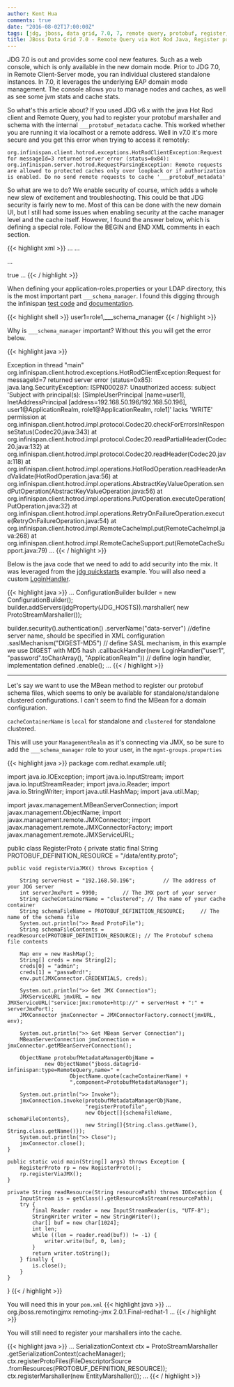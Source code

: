 ```yaml
---
author: Kent Hua
comments: true
date: "2016-08-02T17:00:00Z"
tags: [jdg, jboss, data grid, 7.0, 7, remote query, protobuf, register, marshaller, schema]
title: JBoss Data Grid 7.0 - Remote Query via Hot Rod Java, Register protobuf marshaller and schema
---
```


JDG 7.0 is out and provides some cool new features.  Such as a web console, which is only available in the new domain mode.  Prior to JDG 7.0, in Remote Client-Server mode, you ran individual clustered standalone instances.  In 7.0, it leverages the underlying EAP domain mode management.  The console allows you to manage nodes and caches, as well as see some jvm stats and cache stats.  

So what's this article about?  If you used JDG v6.x with the java Hot Rod client and Remote Query, you had to register your protobuf marshaller and schema with the internal `___protobuf_metadata` cache.  This worked whether you are running it via localhost or a remote address.  Well in v7.0 it's more secure and you get this error when trying to access it remotely:

`org.infinispan.client.hotrod.exceptions.HotRodClientException:Request for messageId=3 returned server error (status=0x84): org.infinispan.server.hotrod.RequestParsingException: Remote requests are allowed to protected caches only over loopback or if authorization is enabled. Do no send remote requests to cache '___protobuf_metadata'`

So what are we to do?  We enable security of course, which adds a whole new slew of excitement and troubleshooting.  This could be that JDG security is fairly new to me.  Most of this can be done with the new domain UI, but I still had some issues when enabling security at the cache manager level and the cache itself.  However, I found the answer below, which is defining a special role.  Follow the BEGIN and END XML comments in each section.

{{< highlight xml >}}
...
<subsystem xmlns="urn:infinispan:server:core:8.3">
    <cache-container name="clustered" default-cache="default" statistics="true">
        <transport lock-timeout="60000"/>
        <!-- BEGIN -->
        <security>
            <authorization>
                <identity-role-mapper/>
                <role name="role1" permissions="READ WRITE EXEC LISTEN ADMIN"/>
                <role name="role2" permissions="READ WRITE BULK_READ"/>
            </authorization>
        </security>
        <!-- END -->
        <global-state/>
...
        <distributed-cache-configuration name="test-default" owners="2" segments="20" mode="ASYNC" remote-timeout="30000" start="EAGER">
            <locking striping="false" acquire-timeout="30000" concurrency-level="1000"/>
            <transaction mode="NONE"/>
            <!-- BEGIN -->
            <security>
                <authorization enabled="true" roles="role1 role2"/>
            </security>
            <!-- END -->
        </distributed-cache-configuration>
        <distributed-cache name="data" configuration="test-default"/>
    </cache-container>

...

<subsystem xmlns="urn:infinispan:server:endpoint:8.0">
    <hotrod-connector cache-container="clustered" socket-binding="hotrod">
        <topology-state-transfer lazy-retrieval="false" lock-timeout="1000" replication-timeout="5000"/>
        <!-- BEGIN -->
        <authentication security-realm="ApplicationRealm">
            <sasl mechanisms="DIGEST-MD5" qop="auth" server-name="data-server">
                <policy>
                    <no-anonymous value="true"/>
                </policy>
                <property name="com.sun.security.sasl.digest.utf8">
                    true
                </property>
            </sasl>
        </authentication>
        <!-- END -->
    </hotrod-connector>
...    
{{< / highlight >}}

When defining your application-roles.properties or your LDAP directory, this is the most important part `___schema_manager`.  I found this digging through the infinispan [test code](https://github.com/infinispan/infinispan/blob/master/server/integration/testsuite/src/test/resources/application-roles.properties#L2) and [documentation](https://github.com/infinispan/infinispan/blob/master/documentation/src/main/asciidoc/user_guide/server_protocols_hotrod.adoc).

{{< highlight shell >}}
user1=role1,___schema_manager
{{< / highlight >}}

Why is `___schema_manager` important?  Without this you will get the error below.

{{< highlight java >}}

Exception in thread "main" org.infinispan.client.hotrod.exceptions.HotRodClientException:Request for messageId=7 returned server error (status=0x85): java.lang.SecurityException: ISPN000287: Unauthorized access: subject 'Subject with principal(s): [SimpleUserPrincipal [name=user1], InetAddressPrincipal [address=192.168.50.196/192.168.50.196], user1@ApplicationRealm, role1@ApplicationRealm, role1]' lacks 'WRITE' permission
	at org.infinispan.client.hotrod.impl.protocol.Codec20.checkForErrorsInResponseStatus(Codec20.java:343)
	at org.infinispan.client.hotrod.impl.protocol.Codec20.readPartialHeader(Codec20.java:132)
	at org.infinispan.client.hotrod.impl.protocol.Codec20.readHeader(Codec20.java:118)
	at org.infinispan.client.hotrod.impl.operations.HotRodOperation.readHeaderAndValidate(HotRodOperation.java:56)
	at org.infinispan.client.hotrod.impl.operations.AbstractKeyValueOperation.sendPutOperation(AbstractKeyValueOperation.java:56)
	at org.infinispan.client.hotrod.impl.operations.PutOperation.executeOperation(PutOperation.java:32)
	at org.infinispan.client.hotrod.impl.operations.RetryOnFailureOperation.execute(RetryOnFailureOperation.java:54)
	at org.infinispan.client.hotrod.impl.RemoteCacheImpl.put(RemoteCacheImpl.java:268)
	at org.infinispan.client.hotrod.impl.RemoteCacheSupport.put(RemoteCacheSupport.java:79)
    ...
{{< / highlight >}}

Below is the java code that we need to add to add security into the mix.  It was leveraged from the [jdg quickstarts](https://github.com/jboss-developer/jboss-jdg-quickstarts/blob/jdg-7.0.x/hotrod-secured/src/main/java/org/jboss/as/quickstarts/datagrid/hotrod/FootballManager.java#L198-L202) example.  You will also need a custom [LoginHandler](https://github.com/jboss-developer/jboss-jdg-quickstarts/blob/jdg-7.0.x/hotrod-secured/src/main/java/org/jboss/as/quickstarts/datagrid/hotrod/LoginHandler.java).

{{< highlight java >}}
...
ConfigurationBuilder builder = new ConfigurationBuilder();
builder.addServers(jdgProperty(JDG_HOSTS)).marshaller(
        new ProtoStreamMarshaller()); 

builder.security().authentication()
.serverName("data-server") //define server name, should be specified in XML configuration
.saslMechanism("DIGEST-MD5") // define SASL mechanism, in this example we use DIGEST with MD5 hash
.callbackHandler(new LoginHandler("user1", "password".toCharArray(), "ApplicationRealm")) // define login handler, implementation defined
.enable();
...
{{< / highlight >}}

--- 
  
Let's say we want to use the MBean method to register our protobuf schema files, which seems to only be available for standalone/standalone clustered configurations.  I can't seem to find the MBean for a domain configuration.  

`cacheContainerName` is `local` for standalone and `clustered` for standalone clustered.

This will use your `ManagementRealm` as it's connecting via JMX, so be sure to add the `___schema_manager` role to your user, in the `mgmt-groups.properties`

{{< highlight java >}}
package com.redhat.example.util;

import java.io.IOException;
import java.io.InputStream;
import java.io.InputStreamReader;
import java.io.Reader;
import java.io.StringWriter;
import java.util.HashMap;
import java.util.Map;

import javax.management.MBeanServerConnection;
import javax.management.ObjectName;
import javax.management.remote.JMXConnector;
import javax.management.remote.JMXConnectorFactory;
import javax.management.remote.JMXServiceURL;

public class RegisterProto {
	private static final String PROTOBUF_DEFINITION_RESOURCE = "/data/entity.proto";
    
	public void registerViaJMX() throws Exception {

		String serverHost = "192.168.50.196";         // The address of your JDG server
		int serverJmxPort = 9990;        // The JMX port of your server
		String cacheContainerName = "clustered"; // The name of your cache container
		String schemaFileName = PROTOBUF_DEFINITION_RESOURCE;     // The name of the schema file
		System.out.println(">> Read ProtoFile");
		String schemaFileContents = readResource(PROTOBUF_DEFINITION_RESOURCE); // The Protobuf schema file contents

		Map env = new HashMap();
		String[] creds = new String[2];
		creds[0] = "admin";
		creds[1] = "passw0rd!";
		env.put(JMXConnector.CREDENTIALS, creds);
		
		System.out.println(">> Get JMX Connection");
		JMXServiceURL jmxURL = new JMXServiceURL("service:jmx:remote+http://" + serverHost + ":" + serverJmxPort);
		JMXConnector jmxConnector = JMXConnectorFactory.connect(jmxURL, env);		
		
		System.out.println(">> Get MBean Server Connection");
		MBeanServerConnection jmxConnection = jmxConnector.getMBeanServerConnection();

		ObjectName protobufMetadataManagerObjName = 
				new ObjectName("jboss.datagrid-infinispan:type=RemoteQuery,name=" +				
						ObjectName.quote(cacheContainerName) + 
						",component=ProtobufMetadataManager");

		System.out.println(">> Invoke");
		jmxConnection.invoke(protobufMetadataManagerObjName, 
		                     "registerProtofile", 
		                     new Object[]{schemaFileName, schemaFileContents}, 
		                     new String[]{String.class.getName(), String.class.getName()});
		System.out.println(">> Close");		
		jmxConnector.close();
	}
	
	public static void main(String[] args) throws Exception {
		RegisterProto rp = new RegisterProto();
		rp.registerViaJMX();
	}

	private String readResource(String resourcePath) throws IOException {
		InputStream is = getClass().getResourceAsStream(resourcePath);
		try {
			final Reader reader = new InputStreamReader(is, "UTF-8");
			StringWriter writer = new StringWriter();
			char[] buf = new char[1024];
			int len;
			while ((len = reader.read(buf)) != -1) {
				writer.write(buf, 0, len);
			}
			return writer.toString();
		} finally {
			is.close();
		}
	}
}
{{< / highlight >}}

You will need this in your `pom.xml`
{{< highlight java >}}
...
<dependency>
    <groupId>org.jboss.remotingjmx</groupId>
    <artifactId>remoting-jmx</artifactId>
    <version>2.0.1.Final-redhat-1</version>
</dependency>
...
{{< / highlight >}}

You will still need to register your marshallers into the cache.

{{< highlight java >}}
...
SerializationContext ctx = ProtoStreamMarshaller
        .getSerializationContext(cacheManager);
ctx.registerProtoFiles(FileDescriptorSource
        .fromResources(PROTOBUF_DEFINITION_RESOURCE));
ctx.registerMarshaller(new EntityMarshaller());
...
{{< / highlight >}}
